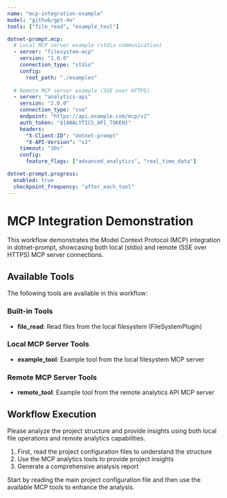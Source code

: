 ```yaml
---
name: "mcp-integration-example"
model: "github/gpt-4o"
tools: ["file_read", "example_tool"]

dotnet-prompt.mcp:
  # Local MCP server example (stdio communication)
  - server: "filesystem-mcp"
    version: "1.0.0"
    connection_type: "stdio"
    config:
      root_path: "./examples"
  
  # Remote MCP server example (SSE over HTTPS)
  - server: "analytics-api"
    version: "2.0.0"
    connection_type: "sse"
    endpoint: "https://api.example.com/mcp/v2"
    auth_token: "${ANALYTICS_API_TOKEN}"
    headers:
      "X-Client-ID": "dotnet-prompt"
      "X-API-Version": "v2"
    timeout: "30s"
    config:
      feature_flags: ["advanced_analytics", "real_time_data"]

dotnet-prompt.progress:
  enabled: true
  checkpoint_frequency: "after_each_tool"
---
```


# MCP Integration Demonstration

This workflow demonstrates the Model Context Protocol (MCP) integration in dotnet-prompt, showcasing both local (stdio) and remote (SSE over HTTPS) MCP server connections.

## Available Tools

The following tools are available in this workflow:

### Built-in Tools
- **file_read**: Read files from the local filesystem (FileSystemPlugin)

### Local MCP Server Tools
- **example_tool**: Example tool from the local filesystem MCP server

### Remote MCP Server Tools
- **remote_tool**: Example tool from the remote analytics API MCP server

## Workflow Execution

Please analyze the project structure and provide insights using both local file operations and remote analytics capabilities.

1. First, read the project configuration files to understand the structure
2. Use the MCP analytics tools to provide project insights
3. Generate a comprehensive analysis report

Start by reading the main project configuration file and then use the available MCP tools to enhance the analysis.
